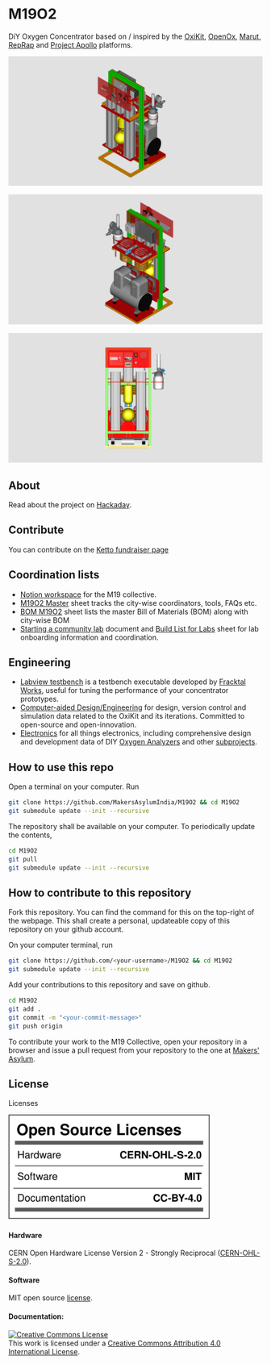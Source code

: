 # M19O2
DiY Oxygen Concentrator based on / inspired by the [OxiKit](https://github.com/OxiKit/oxygen-concentrator-how-to-diy-open-source#oxygen-concentrator-how-to-diy-open-source), [OpenOx](https://github.com/hacklabkyiv/openox), [Marut](https://www.technido.com/marut), [RepRap](https://github.com/RepRapLtd/Oxygen-concentrator) and [Project Apollo](https://github.com/oxycon/ProjectApollo) platforms.

![M19O2 render front](https://github.com/MakersAsylumIndia/M19O2/blob/main/renders/M19O2_v3_04.png)

![M19O2 render rear](https://github.com/MakersAsylumIndia/M19O2/blob/main/renders/M19O2_v3_03.png)

![M19O2 render rear](https://github.com/MakersAsylumIndia/M19O2/blob/main/renders/M19O2_v3_05.png)

## About

Read about the project on [Hackaday](https://hackaday.com/2021/04/26/indian-makers-respond-to-the-covid-19-pandemic-by-producing-oxygen-concentrators/).

## Contribute

You can contribute on the [Ketto fundraiser page](https://www.ketto.org/fundraiser/m19-oxygen-concentrators-make-in-india)

## Coordination lists

- [Notion workspace](https://www.notion.so/M-19-Collective-b44b9d8d7dd14d5d86d417facf0f4141) for the M19 collective.
- [M19O2 Master](https://docs.google.com/spreadsheets/d/1rJZ5P0rF2Or8yu0H8HEPz25RP8kTAXxbNVU87DqD-eM/edit#gid=0) sheet tracks the city-wise coordinators, tools, FAQs etc.
- [BOM M19O2](https://docs.google.com/spreadsheets/d/1gmmdXTP3EQk-4hCGVYj-FxzUMADlT8mw354VPmYt5A4/edit#gid=870920932) sheet lists the master Bill of Materials (BOM) along with city-wise BOM
- [Starting a community lab](https://docs.google.com/document/d/1oR9rhGmbcnoSBjzQCYwE9Anocvr0q5_VmuVkbnycx18/edit?usp=sharing) document and [Build List for Labs](https://docs.google.com/spreadsheets/d/1DynT9Mh8jcV9qHxwFuQxj1fcQQHj_v_ymwpoZD1L23g/edit?usp=sharing) sheet for lab onboarding information and coordination.

## Engineering

- [Labview testbench](engineering/software/M19-oxygen-concentrator-testbench) is a testbench executable developed by [Fracktal Works](https://github.com/FracktalWorks), useful for tuning the performance of your concentrator prototypes.
- [Computer-aided Design/Engineering](engineering/cad-cae) for design, version control and simulation data related to the OxiKit and its iterations. Committed to open-source and open-innovation.
- [Electronics](engineering/electronics) for all things electronics, including comprehensive design and development data of DIY [Oxygen Analyzers](engineering/electronics/oxygen_analysers) and other [subprojects](engineering/electronics/subprojects).

## How to use this repo

Open a terminal on your computer. Run

```bash
git clone https://github.com/MakersAsylumIndia/M19O2 && cd M19O2
git submodule update --init --recursive
```
The repository shall be available on your computer.
To periodically update the contents,

```bash
cd M19O2
git pull
git submodule update --init --recursive
```

## How to contribute to this repository

Fork this repository. You can find the command for this on the top-right of the webpage. This shall create a personal, updateable copy of this repository on your github account.

On your computer terminal, run

```bash
git clone https://github.com/<your-username>/M19O2 && cd M19O2
git submodule update --init --recursive
```
Add your contributions to this repository and save on github.

```bash
cd M19O2
git add .
git commit -m "<your-commit-message>"
git push origin
```

To contribute your work to the M19 Collective, open your repository in a browser and issue a pull request from your repository to the one at [Makers' Asylum](https://github.com/MakersAsylumIndia).

## License

Licenses

<a href="LICENSE.md"><img src="images/Licenses_facts.svg" width="400" alt="Open Source Licenses Facts"/></a>

#### Hardware
CERN Open Hardware License Version 2 - Strongly Reciprocal ([CERN-OHL-S-2.0](https://spdx.org/licenses/CERN-OHL-S-2.0.html)).

#### Software
MIT open source [license](http://opensource.org/licenses/MIT).

#### Documentation:
<a rel="license" href="http://creativecommons.org/licenses/by/4.0/"><img alt="Creative Commons License" style="border-width:0" src="https://i.creativecommons.org/l/by/4.0/88x31.png" /></a><br />This work is licensed under a <a rel="license" href="http://creativecommons.org/licenses/by/4.0/">Creative Commons Attribution 4.0 International License</a>.
